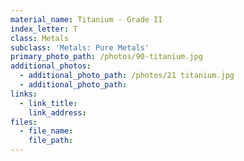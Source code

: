 ```yaml
---
material_name: Titanium - Grade II
index_letter: T
class: Metals
subclass: 'Metals: Pure Metals'
primary_photo_path: /photos/90-titanium.jpg
additional_photos:
  - additional_photo_path: /photos/21 titanium.jpg
  - additional_photo_path:
links:
  - link_title:
    link_address:
files:
  - file_name:
    file_path:
---
```



